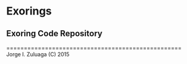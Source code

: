Exorings
========

Exoring Code Repository
-----------------------


==================================================
Jorge I. Zuluaga (C) 2015